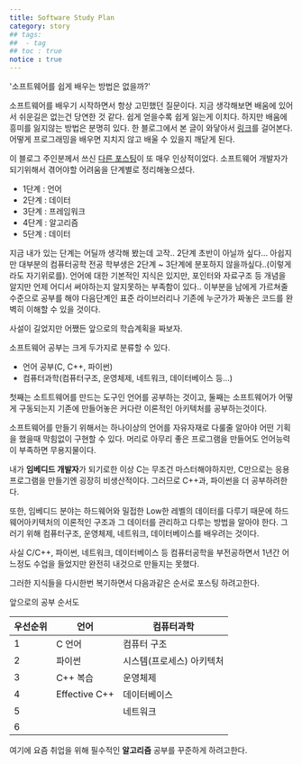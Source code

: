 ```yaml
---
title: Software Study Plan
category: story
## tags:
##  - tag
## toc : true
notice : true
---
```



'소프트웨어를 쉽게 배우는 방법은 없을까?'

소프트웨어를 배우기 시작하면서 항상 고민했던 질문이다. 지금 생각해보면 배움에 있어서 쉬운길은 없는건 당연한 것 같다. 쉽게 얻을수록 쉽게 잃는게 이치다. 하지만 배움에 흥미를 잃지않는 방법은 분명히 있다. 한 블로그에서 본 글이 와닿아서 [링크](https://hl1itj.tistory.com/133?category=327240)를 걸어본다. 어떻게 프로그래밍을 배우면 지치지 않고 배울 수 있을지 깨닫게 된다.

이 블로그 주인분께서 쓰신 [다른 포스팅](https://hl1itj.tistory.com/136?category=327240)이 또 매우 인상적이었다. 소프트웨어 개발자가 되기위해서 겪어야할 어려움을 단계별로 정리해놓으셨다. 

- 1단계 : 언어
- 2단계 : 데이터
- 3단계 : 프레임워크
- 4단계 : 알고리즘
- 5단계 : 데이터

지금 내가 있는 단계는 어딜까 생각해 봤는데 고작.. 2단계 초반이 아닐까 싶다... 아쉽지만 대부분의 컴퓨터공학 전공 학부생은 2단계 ~ 3단계에 분포하지 않을까싶다..(이렇게라도 자기위로를). 언어에 대한 기본적인 지식은 있지만, 포인터와 자료구조 등 개념을 알지만 언제 어디서 써야하는지 알지못하는 부족함이 있다.. 이부분을 남에게 가르쳐줄 수준으로 공부를 해야 다음단계인 표준 라이브러리나 기존에 누군가가 짜놓은 코드를 완벽히 이해할 수 있을 것이다.



사설이 길었지만 어쨌든 앞으로의 학습계획을 짜보자.

소프트웨어 공부는 크게 두가지로 분류할 수 있다.

- 언어 공부(C, C++, 파이썬)
- 컴퓨터과학(컴퓨터구조, 운영체제, 네트워크, 데이터베이스 등...)

첫째는 소트트웨어를 만드는 도구인 언어를 공부하는 것이고, 둘째는 소프트웨어가 어떻게 구동되는지 기존에 만들어놓은 커다란 이론적인 아키텍처를 공부하는것이다.



소프트웨어를 만들기 위해서는 하나이상의 언어를 자유자재로 다룰줄 알아야 어떤 기획을 했을때 막힘없이 구현할 수 있다. 머리로 아무리 좋은 프로그램을 만들어도 언어능력이 부족하면 무용지물이다.

내가 **임베디드 개발자**가 되기로한 이상 C는 무조건 마스터해야하지만, C만으로는 응용프로그램을 만들기엔 굉장히 비생산적이다. 그러므로 C++과, 파이썬을 더 공부하려한다.

또한, 임베디드 분야는 하드웨어와 밀접한 Low한 레벨의 데이터를 다루기 때문에 하드웨어아키텍처의 이론적인 구조과 그 데이터를 관리하고 다루는 방법을 알아야 한다. 그러기 위해 컴퓨터구조, 운영체제, 네트워크, 데이터베이스를 배우려는 것이다.

사실 C/C++, 파이썬, 네트워크, 데이터베이스 등 컴퓨터공학을 부전공하면서 1년간 어느정도 수업을 들었지만 완전히 내것으로 만들지는 못했다.

그러한 지식들을 다시한번 복기하면서 다음과같은 순서로 포스팅 하려고한다.



앞으로의 공부 순서도

| 우선순위 | 언어          | 컴퓨터과학                |
| -------- | ------------- | ------------------------- |
| 1        | C 언어        | 컴퓨터 구조               |
| 2        | 파이썬        | 시스템(프로세스) 아키텍처 |
| 3        | C++ 복습      | 운영체제                  |
| 4        | Effective C++ | 데이터베이스              |
| 5        |               | 네트워크                  |
| 6        |               |                           |

여기에 요즘 취업을 위해 필수적인 **알고리즘** 공부를 꾸준하게 하려고한다.

